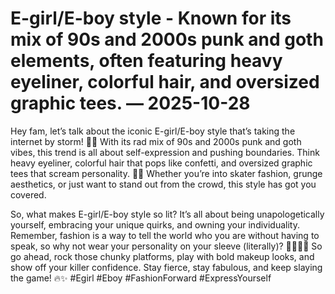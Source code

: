 # E-girl/E-boy style - Known for its mix of 90s and 2000s punk and goth elements, often featuring heavy eyeliner, colorful hair, and oversized graphic tees. — 2025-10-28

Hey fam, let’s talk about the iconic E-girl/E-boy style that’s taking the internet by storm! 🖤🌈 With its rad mix of 90s and 2000s punk and goth vibes, this trend is all about self-expression and pushing boundaries. Think heavy eyeliner, colorful hair that pops like confetti, and oversized graphic tees that scream personality. 🤘🏼 Whether you’re into skater fashion, grunge aesthetics, or just want to stand out from the crowd, this style has got you covered.

So, what makes E-girl/E-boy style so lit? It’s all about being unapologetically yourself, embracing your unique quirks, and owning your individuality. Remember, fashion is a way to tell the world who you are without having to speak, so why not wear your personality on your sleeve (literally)? 💁🏻‍♀️💥 So go ahead, rock those chunky platforms, play with bold makeup looks, and show off your killer confidence. Stay fierce, stay fabulous, and keep slaying the game! 🔥✨ #Egirl #Eboy #FashionForward #ExpressYourself